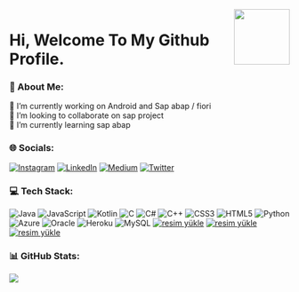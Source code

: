 <img src="https://user-images.githubusercontent.com/5713670/87202985-820dcb80-c2b6-11ea-9f56-7ec461c497c3.gif" align="right" width="100" height="100"> 



# Hi, Welcome To My Github Profile. 



### 💫 About Me:
🔭  I’m currently working on Android and Sap abap / fiori<br>👯  I’m looking to collaborate on sap project<br>🌱  I’m currently learning sap abap


### 🌐 Socials:
[![Instagram](https://img.shields.io/badge/Instagram-%23E4405F.svg?logo=Instagram&logoColor=white)](https://instagram.com/ylmaz.mt) [![LinkedIn](https://img.shields.io/badge/LinkedIn-%230077B5.svg?logo=linkedin&logoColor=white)](https://linkedin.com/in/muhammet-yilmaz) [![Medium](https://img.shields.io/badge/Medium-12100E?logo=medium&logoColor=white)](https://medium.com/@@mtyilmaz) [![Twitter](https://img.shields.io/badge/Twitter-%231DA1F2.svg?logo=Twitter&logoColor=white)](https://twitter.com/yilmazmt_) 

### 💻 Tech Stack:
![Java](https://img.shields.io/badge/java-%23ED8B00.svg?style=for-the-badge&logo=java&logoColor=white) ![JavaScript](https://img.shields.io/badge/javascript-%23323330.svg?style=for-the-badge&logo=javascript&logoColor=%23F7DF1E) ![Kotlin](https://img.shields.io/badge/kotlin-%230095D5.svg?style=for-the-badge&logo=kotlin&logoColor=white) ![C](https://img.shields.io/badge/c-%2300599C.svg?style=for-the-badge&logo=c&logoColor=white) ![C#](https://img.shields.io/badge/c%23-%23239120.svg?style=for-the-badge&logo=c-sharp&logoColor=white) ![C++](https://img.shields.io/badge/c++-%2300599C.svg?style=for-the-badge&logo=c%2B%2B&logoColor=white) ![CSS3](https://img.shields.io/badge/css3-%231572B6.svg?style=for-the-badge&logo=css3&logoColor=white) ![HTML5](https://img.shields.io/badge/html5-%23E34F26.svg?style=for-the-badge&logo=html5&logoColor=white) ![Python](https://img.shields.io/badge/python-3670A0?style=for-the-badge&logo=python&logoColor=ffdd54) ![Azure](https://img.shields.io/badge/azure-%230072C6.svg?style=for-the-badge&logo=azure-devops&logoColor=white) ![Oracle](https://img.shields.io/badge/Oracle-F80000?style=for-the-badge&logo=oracle&logoColor=white) ![Heroku](https://img.shields.io/badge/heroku-%23430098.svg?style=for-the-badge&logo=heroku&logoColor=white) ![MySQL](https://img.shields.io/badge/mysql-%2300f.svg?style=for-the-badge&logo=mysql&logoColor=white)  <a href="https://resmim.net/">  <img src="https://resmim.net/cdn/2023/02/17/pHOMC.jpg" alt="resim yükle" border="0" /></a>  <a href="https://www.sap.com/"><img src="https://resmim.net/cdn/2023/02/17/pHVt1.jpg" alt="resim yükle" border="0" /></a>   <a href="https://www.sap.com/"><img src="https://resmim.net/cdn/2023/02/17/pHhCL.jpg" alt="resim yükle" border="0" /></a>
### 📊 GitHub Stats:

![](https://github-readme-stats.vercel.app/api/top-langs/?username=muhammett&theme=tokyonight&hide_border=false&include_all_commits=true&count_private=true&layout=compact)






